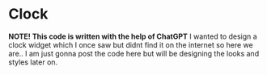 # Clock
**NOTE! This code is written with the help of ChatGPT**
I wanted to design a clock widget which I once saw but didnt find it on the internet so here we are..
I am just gonna post the code here but will be designing the looks and styles later on.
